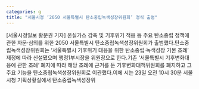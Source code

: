 ```yaml
---
categories: g
title: "서울시정 ‘2050 서울특별시 탄소중립녹색성장위원회’ 정식 출범"
---
```

[서울시정일보 황문권 기자] 온실가스 감축 및 기후위기 적응 등 주요 탄소중립 정책에 관한 자문·심의를 위한 2050 서울특별시 탄소중립녹색성장위원회가 출범했다.탄소중립녹색성장위원회는 ‘서울특별시 기후위기 대응을 위한 탄소중립·녹색성장 기본 조례’ 제정에 따라 신설됐으며 행정1부시장을 위원장으로 한다.기존 ‘서울특별시 기후변화대응에 관한 조례’ 폐지에 따라 해당 조례에 근거를 둔 기후변화대책위원회를 폐지하고 그 주요 기능을 탄소중립녹색성장위원회로 이관했다.이에 시는 23일 오전 10시 30분 서울시청 기획상황실에서 탄소중립녹색성장위
